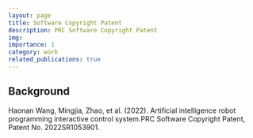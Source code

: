 ```yaml
---
layout: page
title: Software Copyright Patent
description: PRC Software Copyright Patent
img:
importance: 1
category: work
related_publications: true
---
```


## Background

Haonan Wang, Mingjia, Zhao, et al. (2022). Artificial intelligence robot programming interactive control
system.PRC Software Copyright Patent, Patent No. 2022SR1053901.

